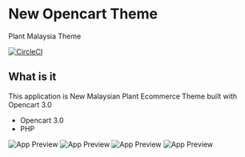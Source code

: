 # New Opencart Theme
 Plant Malaysia Theme


[![CircleCI](https://circleci.com/gh/twilio/twilio-video-app-react.svg?style=svg)](https://circleci.com/gh/twilio/twilio-video-app-react)

## What is it

This application is New Malaysian Plant Ecommerce Theme  built with Opencart 3.0

* Opencart 3.0
* PHP

![App Preview](https://github.com/hitman91028/New-Opencart-Theme/blob/master/screenshot/dashboard.png)
![App Preview](https://github.com/hitman91028/New-Opencart-Theme/blob/master/screenshot/cart.png)
![App Preview](https://github.com/hitman91028/New-Opencart-Theme/blob/master/screenshot/checkout.png)
![App Preview](https://github.com/hitman91028/New-Opencart-Theme/blob/master/screenshot/register.png)
